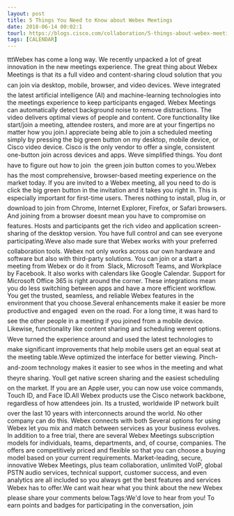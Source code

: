 ```yaml
---
layout: post
title: 5 Things You Need to Know about Webex Meetings
date: 2018-06-14 00:02:1
tourl: https://blogs.cisco.com/collaboration/5-things-about-webex-meetings
tags: [CALENDAR]
---
```

tttWebex has come a long way. We recently unpacked a lot of great innovation in the new meetings experience. The great thing about Webex Meetings is that its a full video and content-sharing cloud solution that you can join via desktop, mobile, browser, and video devices. Weve integrated the latest artificial intelligence (AI) and machine-learning technologies into the meetings experience to keep participants engaged. Webex Meetings can automatically detect background noise to remove distractions. The video delivers optimal views of people and content. Core functionality like start/join a meeting, attendee rosters, and more are at your fingertips no matter how you join.I appreciate being able to join a scheduled meeting simply by pressing the big green button on my desktop, mobile device, or Cisco video device. Cisco is the only vendor to offer a single, consistent one-button join across devices and apps. Weve simplified things. You dont have to figure out how to join  the green join button comes to you.Webex has the most comprehensive, browser-based meeting experience on the market today. If you are invited to a Webex meeting, all you need to do is click the big green button in the invitation and it takes you right in. This is especially important for first-time users. Theres nothing to install, plug in, or download to join from Chrome, Internet Explorer, Firefox, or Safari browsers. And joining from a browser doesnt mean you have to compromise on features. Hosts and participants get the rich video and application screen-sharing of the desktop version. You have full control and can see everyone participating.Weve also made sure that Webex works with your preferred collaboration tools. Webex not only works across our own hardware and software but also with third-party solutions. You can join or a start a meeting from Webex or do it from  Slack, Microsoft Teams, and Workplace by Facebook. It also works with calendars like Google Calendar. Support for Microsoft Office 365 is right around the corner. These integrations mean you do less switching between apps and have a more efficient workflow. You get the trusted, seamless, and reliable Webex features in the environment that you choose.Several enhancements make it easier be more productive and engaged  even on the road. For a long time, it was hard to see the other people in a meeting if you joined from a mobile device. Likewise, functionality like content sharing and scheduling werent options. Weve turned the experience around and used the latest technologies to make significant improvements that help mobile users get an equal seat at the meeting table.Weve optimized the interface for better viewing. Pinch-and-zoom technology makes it easier to see whos in the meeting and what theyre sharing. Youll get native screen sharing and the easiest scheduling on the market. If you are an Apple user, you can now use voice commands, Touch ID, and Face ID.All Webex products use the Cisco network backbone, regardless of how attendees join. Its a trusted, worldwide IP network built over the last 10 years with interconnects around the world. No other company can do this. Webex connects with both Several options for using Webex let you mix and match between services as your business evolves. In addition to a free trial, there are several Webex Meetings subscription models for individuals, teams, departments, and, of course, companies. The offers are competitively priced and flexible so that you can choose a buying model based on your current requirements. Market-leading, secure, innovative Webex Meetings, plus team collaboration, unlimited VoIP, global PSTN audio services, technical support, customer success, and even analytics are all included so you always get the best features and services Webex has to offer.We cant wait hear what you think about the new Webex  please share your comments below.Tags:We'd love to hear from you! To earn points and badges for participating in the conversation, join 